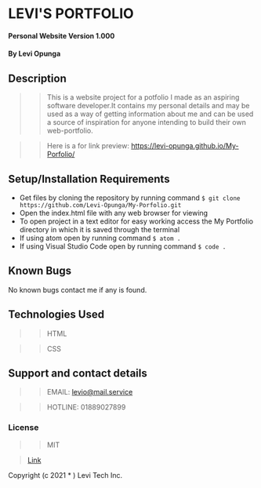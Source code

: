 # LEVI'S PORTFOLIO

#### Personal Website Version 1.000

#### By **Levi Opunga**

## Description

> > This is a website project for a potfolio I made as an aspiring software developer.It contains my personal details and may be used as a way of getting information about me and can be used a source of inspiration for anyone intending to build their own web-portfolio.

> > Here is a for link preview: https://levi-opunga.github.io/My-Porfolio/

## Setup/Installation Requirements

- Get files by cloning the repository by running command `$ git clone https://github.com/Levi-Opunga/My-Porfolio.git`
- Open the index.html file with any web browser for viewing
- To open project in a text editor for easy working access the My Portfolio directory in which it is saved through the terminal
- If using atom open by running command
  `$ atom .`
- If using Visual Studio Code open by running command
  `$ code .`

## Known Bugs

No known bugs contact me if any is found.

## Technologies Used

> > HTML

> > CSS

## Support and contact details

> > EMAIL: levio@mail.service

> > HOTLINE: 01889027899

### License

> > MIT

> [Link](https://github.com/Levi-Opunga/My-Porfolio/blob/master/license)

Copyright (c 2021 \* ) Levi Tech Inc.
